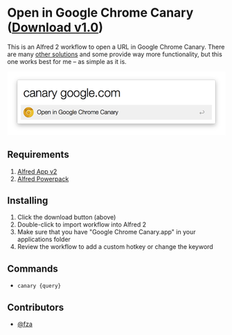 Open in Google Chrome Canary ([Download v1.0](https://raw.github.com/fza/alfred-chromecanary-workflow/master/chromecanary.alfredworkflow))
=====================

This is an Alfred 2 workflow to open a URL in Google Chrome Canary. There are many [other solutions](http://support.alfredapp.com/workflows:config:actions-open-url) and some provide way more functionality, but this one works best for me – as simple as it is.

![canary](./screenshots/alfred-chromecanary.png "Sample Usage")

## Requirements
1. [Alfred App v2](http://www.alfredapp.com/#download)
1. [Alfred Powerpack](https://buy.alfredapp.com/)

## Installing
1. Click the download button (above)
2. Double-click to import workflow into Alfred 2
3. Make sure that you have "Google Chrome Canary.app" in your applications folder
3. Review the workflow to add a custom hotkey or change the keyword

## Commands
- `canary {query}`

## Contributors
- [@fza](https://github.com/fza)
